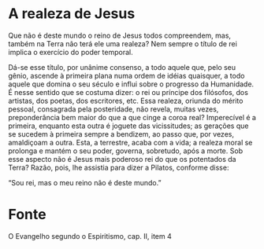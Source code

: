 # A realeza de Jesus

Que não é deste mundo o reino de Jesus todos compreendem, mas, também na Terra não terá ele uma realeza? Nem sempre o título de rei implica o exercício do poder temporal.

Dá-se esse título, por unânime consenso, a todo aquele que, pelo seu gênio, ascende à primeira plana numa ordem de idéias quaisquer, a todo aquele que domina o seu século e influi sobre o progresso da Humanidade. É nesse sentido que se costuma dizer: o rei ou príncipe dos filósofos, dos artistas, dos poetas, dos escritores, etc. Essa realeza, oriunda do mérito pessoal, consagrada pela posteridade, não revela, muitas vezes, preponderância bem maior do que a que cinge a coroa real? Imperecível é a primeira, enquanto esta outra é joguete das vicissitudes; as gerações que se sucedem à primeira sempre a bendizem, ao passo que, por vezes, amaldiçoam a outra. Esta, a terrestre, acaba com a vida; a realeza moral se prolonga e mantém o seu poder, governa, sobretudo, após a morte. Sob esse aspecto não é Jesus mais poderoso rei do que os potentados da Terra? Razão, pois, lhe assistia para dizer a Pilatos, conforme disse: 

“Sou rei, mas o meu reino não é deste mundo.”

# Fonte
O Evangelho segundo o Espiritismo, cap. II, item 4

